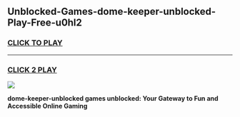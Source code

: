 
## Unblocked-Games-dome-keeper-unblocked-Play-Free-u0hl2
<h3>
<a href="https://premium76.site?title=dome-keeper-unblocked&ref=10A">CLICK TO PLAY</a></h3>
<hr>

<h3>
<a href="https://premium76.site?title=dome-keeper-unblocked&ref=10A">CLICK 2 PLAY</a>
  
</h3>

<a href="https://premium76.site?title=dome-keeper-unblocked&ref=10A"><img src="https://clearcache.store/games.png"></a>


**dome-keeper-unblocked games unblocked: Your Gateway to Fun and Accessible Online Gaming**
